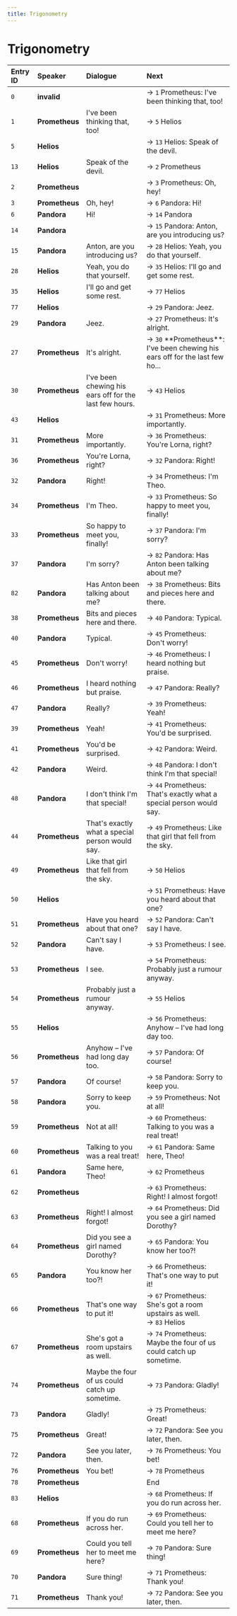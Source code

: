 ```yaml
---
title: Trigonometry
---
```


# Trigonometry


| Entry ID | Speaker | Dialogue | Next |
| :------- | :------ | :------- | :------------ |
| `0` | **invalid** |  | → `1` Prometheus: I've been thinking that, too\! |
| `1` | **Prometheus** | I've been thinking that, too\! | → `5` Helios |
| `5` | **Helios** |  | → `13` Helios: Speak of the devil\. |
| `13` | **Helios** | Speak of the devil\. | → `2` Prometheus |
| `2` | **Prometheus** |  | → `3` Prometheus: Oh, hey\! |
| `3` | **Prometheus** | Oh, hey\! | → `6` Pandora: Hi\! |
| `6` | **Pandora** | Hi\! | → `14` Pandora |
| `14` | **Pandora** |  | → `15` Pandora: Anton, are you introducing us? |
| `15` | **Pandora** | Anton, are you introducing us? | → `28` Helios: Yeah, you do that yourself\. |
| `28` | **Helios** | Yeah, you do that yourself\. | → `35` Helios: I'll go and get some rest\. |
| `35` | **Helios** | I'll go and get some rest\. | → `77` Helios |
| `77` | **Helios** |  | → `29` Pandora: Jeez\. |
| `29` | **Pandora** | Jeez\. | → `27` Prometheus: It's alright\. |
| `27` | **Prometheus** | It's alright\. | → `30` \*\*Prometheus\*\*: I've been chewing his ears off for the last few ho\.\.\. |
| `30` | **Prometheus** | I've been chewing his ears off for the last few hours\. | → `43` Helios |
| `43` | **Helios** |  | → `31` Prometheus: More importantly\. |
| `31` | **Prometheus** | More importantly\. | → `36` Prometheus: You're Lorna, right? |
| `36` | **Prometheus** | You're Lorna, right? | → `32` Pandora: Right\! |
| `32` | **Pandora** | Right\! | → `34` Prometheus: I'm Theo\. |
| `34` | **Prometheus** | I'm Theo\. | → `33` Prometheus: So happy to meet you, finally\! |
| `33` | **Prometheus** | So happy to meet you, finally\! | → `37` Pandora: I'm sorry? |
| `37` | **Pandora** | I'm sorry? | → `82` Pandora: Has Anton been talking about me? |
| `82` | **Pandora** | Has Anton been talking about me? | → `38` Prometheus: Bits and pieces here and there\. |
| `38` | **Prometheus** | Bits and pieces here and there\. | → `40` Pandora: Typical\. |
| `40` | **Pandora** | Typical\. | → `45` Prometheus: Don't worry\! |
| `45` | **Prometheus** | Don't worry\! | → `46` Prometheus: I heard nothing but praise\. |
| `46` | **Prometheus** | I heard nothing but praise\. | → `47` Pandora: Really? |
| `47` | **Pandora** | Really? | → `39` Prometheus: Yeah\! |
| `39` | **Prometheus** | Yeah\! | → `41` Prometheus: You'd be surprised\. |
| `41` | **Prometheus** | You'd be surprised\. | → `42` Pandora: Weird\. |
| `42` | **Pandora** | Weird\. | → `48` Pandora: I don't think I'm that special\! |
| `48` | **Pandora** | I don't think I'm that special\! | → `44` Prometheus: That's exactly what a special person would say\. |
| `44` | **Prometheus** | That's exactly what a special person would say\. | → `49` Prometheus: Like that girl that fell from the sky\. |
| `49` | **Prometheus** | Like that girl that fell from the sky\. | → `50` Helios |
| `50` | **Helios** |  | → `51` Prometheus: Have you heard about that one? |
| `51` | **Prometheus** | Have you heard about that one? | → `52` Pandora: Can't say I have\. |
| `52` | **Pandora** | Can't say I have\. | → `53` Prometheus: I see\. |
| `53` | **Prometheus** | I see\. | → `54` Prometheus: Probably just a rumour anyway\. |
| `54` | **Prometheus** | Probably just a rumour anyway\. | → `55` Helios |
| `55` | **Helios** |  | → `56` Prometheus: Anyhow – I've had long day too\. |
| `56` | **Prometheus** | Anyhow – I've had long day too\. | → `57` Pandora: Of course\! |
| `57` | **Pandora** | Of course\! | → `58` Pandora: Sorry to keep you\. |
| `58` | **Pandora** | Sorry to keep you\. | → `59` Prometheus: Not at all\! |
| `59` | **Prometheus** | Not at all\! | → `60` Prometheus: Talking to you was a real treat\! |
| `60` | **Prometheus** | Talking to you was a real treat\! | → `61` Pandora: Same here, Theo\! |
| `61` | **Pandora** | Same here, Theo\! | → `62` Prometheus |
| `62` | **Prometheus** |  | → `63` Prometheus: Right\! I almost forgot\! |
| `63` | **Prometheus** | Right\! I almost forgot\! | → `64` Prometheus: Did you see a girl named Dorothy? |
| `64` | **Prometheus** | Did you see a girl named Dorothy? | → `65` Pandora: You know her too?\! |
| `65` | **Pandora** | You know her too?\! | → `66` Prometheus: That's one way to put it\! |
| `66` | **Prometheus** | That's one way to put it\! | → `67` Prometheus: She's got a room upstairs as well\.<br>→ `83` Helios |
| `67` | **Prometheus** | She's got a room upstairs as well\. | → `74` Prometheus: Maybe the four of us could catch up sometime\. |
| `74` | **Prometheus** | Maybe the four of us could catch up sometime\. | → `73` Pandora: Gladly\! |
| `73` | **Pandora** | Gladly\! | → `75` Prometheus: Great\! |
| `75` | **Prometheus** | Great\! | → `72` Pandora: See you later, then\. |
| `72` | **Pandora** | See you later, then\. | → `76` Prometheus: You bet\! |
| `76` | **Prometheus** | You bet\! | → `78` Prometheus |
| `78` | **Prometheus** |  | End |
| `83` | **Helios** |  | → `68` Prometheus: If you do run across her\. |
| `68` | **Prometheus** | If you do run across her\. | → `69` Prometheus: Could you tell her to meet me here? |
| `69` | **Prometheus** | Could you tell her to meet me here? | → `70` Pandora: Sure thing\! |
| `70` | **Pandora** | Sure thing\! | → `71` Prometheus: Thank you\! |
| `71` | **Prometheus** | Thank you\! | → `72` Pandora: See you later, then\. |
